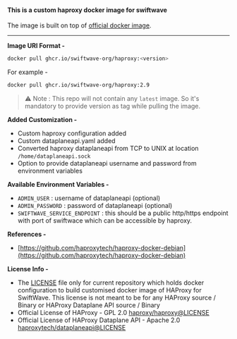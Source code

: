 #### This is a custom haproxy docker image for swiftwave

The image is built on top of [official docker image](https://hub.docker.com/r/haproxytech/haproxy-debian).

---

**Image URI Format -**

```bash
docker pull ghcr.io/swiftwave-org/haproxy:<version>
```

For example - 
```bash
docker pull ghcr.io/swiftwave-org/haproxy:2.9
```

> ⚠️ Note : This repo will not contain any `latest` image. So it's mandatory to provide version as tag while pulling the image.

**Added Customization -**
- Custom haproxy configuration added
- Custom dataplaneapi.yaml added
- Converted haproxy dataplaneapi from TCP to UNIX at location `/home/dataplaneapi.sock`
- Option to provide dataplaneapi username and password from environment variables

**Available Environment Variables -**
- `ADMIN_USER` : username of dataplaneapi (optional)
- `ADMIN_PASSWORD` : password of dataplaneapi (optional)
- `SWIFTWAVE_SERVICE_ENDPOINT` : this should be a public http/https endpoint with port of swiftwace which can be accessible by haproxy.

**References -**
- [https://github.com/haproxytech/haproxy-docker-debian](https://github.com/haproxytech/haproxy-docker-debian)

**License Info -**
- The [LICENSE](https://github.com/swiftwave-org/haproxy/blob/main/LICENSE) file only for current repository which holds docker configuration to build customised docker image of HAProxy for SwiftWave. This license is not meant to be for any HAProxy source / Binary or HAProxy Dataplane API source / Binary
- Official License of HAProxy - GPL 2.0 [haproxy/haproxy@LICENSE](https://github.com/haproxy/haproxy/blob/master/LICENSE)
- Official License of HAProxy Dataplane API - Apache 2.0 [haproxytech/dataplaneapi@LICENSE](https://github.com/haproxytech/dataplaneapi/blob/master/LICENSE)
